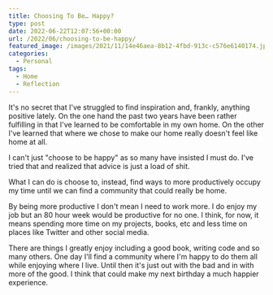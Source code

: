 ```yaml
---
title: Choosing To Be… Happy?
type: post
date: 2022-06-22T12:07:56+00:00
url: /2022/06/choosing-to-be-happy/
featured_image: /images/2021/11/14e46aea-8b12-4fbd-913c-c576e6140174.jpeg
categories:
  - Personal
tags:
  - Home
  - Reflection
---
```


It's no secret that I've struggled to find inspiration and, frankly, anything positive lately. On the one hand the past two years have been rather fulfilling in that I've learned to be comfortable in my own home. On the other I've learned that where we chose to make our home really doesn't feel like home at all.

I can't just "choose to be happy" as so many have insisted I must do. I've tried that and realized that advice is just a load of shit.

What I can do is choose to, instead, find ways to more productively occupy my time until we can find a community that could really be home.

By being more productive I don't mean I need to work more. I do enjoy my job but an 80 hour week would be productive for no one. I think, for now, it means spending more time on my projects, books, etc and less time on places like Twitter and other social media.

There are things I greatly enjoy including a good book, writing code and so many others. One day I'll find a community where I'm happy to do them all while enjoying where I live. Until then it's just out with the bad and in with more of the good. I think that could make my next birthday a much happier experience.